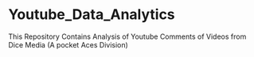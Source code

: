 # Youtube_Data_Analytics
This Repository Contains Analysis of Youtube Comments of Videos from Dice Media (A pocket Aces Division)
